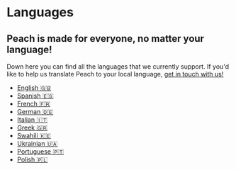 # Languages

## Peach is made for everyone, no matter your language!

Down here you can find all the languages that we currently support.
If you'd like to help us translate Peach to your local language, [get in touch with us!](mailto:hello@peachbitcoin.com)

- [English 🇬🇧](/)
- [Spanish 🇪🇸](/es)
- [French 🇫🇷](/fr)
- [German 🇩🇪](/de)
- [Italian 🇮🇹](/it)
- [Greek 🇬🇷](/el)
- [Swahili 🇰🇪](/sw)
- [Ukrainian 🇺🇦](/uk)
- [Portuguese 🇵🇹](/pt)
- [Polish 🇵🇱](/pl)

